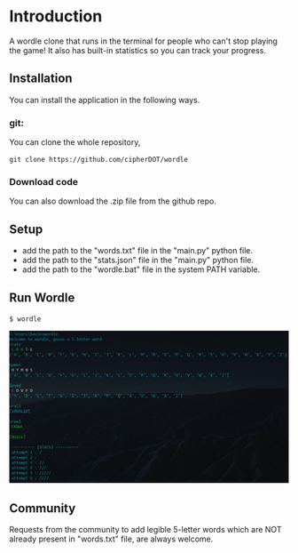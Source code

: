 # Introduction
A wordle clone that runs in the terminal for people who can't stop playing the game!
It also has built-in statistics so you can track your progress. 

## Installation
You can install the application in the following ways.
  ### git:
  You can clone the whole repository,
```
git clone https://github.com/cipherDOT/wordle
```
  ### Download code
  You can also download the .zip file from the github repo.
  
  
## Setup
- add the path to the "words.txt" file in the "main.py" python file.
- add the path to the "stats.json" file in the "main.py" python file.
- add the path to the "wordle.bat" file in the system PATH variable.

## Run Wordle
```
$ wordle
```

![](https://github.com/cipherDOT/wordle/blob/main/assets/wordle_demo.png)

## Community
Requests from the community to add legible 5-letter words which are NOT already present in "words.txt" file, are always welcome. 
